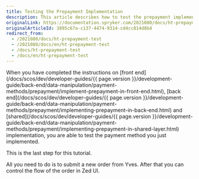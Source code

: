```yaml
---
title: Testing the Prepayment Implementation
description: This article describes how to test the prepayment implementation.
originalLink: https://documentation.spryker.com/2021080/docs/ht-prepayment-test
originalArticleId: 3895c67a-c137-4474-9314-cd4cc814d8b4
redirect_from:
  - /2021080/docs/ht-prepayment-test
  - /2021080/docs/en/ht-prepayment-test
  - /docs/ht-prepayment-test
  - /docs/en/ht-prepayment-test
---
```


When you have completed the instructions on [front end](/docs/scos/dev/developer-guides/{{ page.version }}/development-guide/back-end/data-manipulation/payment-methods/prepayment/implement-prepayment-in-front-end.html), [back end](/docs/scos/dev/developer-guides/{{ page.version }}/development-guide/back-end/data-manipulation/payment-methods/prepayment/implementing-prepayment-in-back-end.html) and [shared](/docs/scos/dev/developer-guides/{{ page.version }}/development-guide/back-end/data-manipulation/payment-methods/prepayment/implementing-prepayment-in-shared-layer.html) implementation, you are able to test the payment method you just implemented.

 This is the last step for this tutorial.

All you need to do is to submit a new order from Yves. After that you can control the flow of the order in Zed UI.
